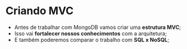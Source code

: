 # Criando MVC

- Antes de trabalhar com MongoDB vamos criar uma **estrutura MVC**;
- Isso vai **fortalecer nossos conhecimentos** com a arquitetura;
- E também poderemos comparar o trabalho com **SQL x NoSQL**;
